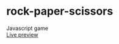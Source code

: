 # rock-paper-scissors
Javascript game  
[Live preview](http://raw.githack.com/mart-in-a-jar/rock-paper-scissors/main/index.html)
